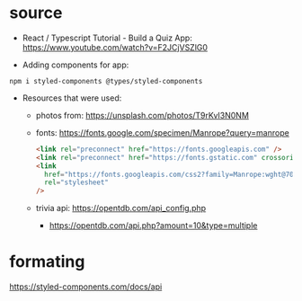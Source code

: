 # source

- React / Typescript Tutorial - Build a Quiz App: https://www.youtube.com/watch?v=F2JCjVSZlG0

- Adding components for app:

```shell
npm i styled-components @types/styled-components

```

- Resources that were used:

  - photos from: https://unsplash.com/photos/T9rKvI3N0NM
  - fonts: https://fonts.google.com/specimen/Manrope?query=manrope

    ```html
    <link rel="preconnect" href="https://fonts.googleapis.com" />
    <link rel="preconnect" href="https://fonts.gstatic.com" crossorigin />
    <link
      href="https://fonts.googleapis.com/css2?family=Manrope:wght@700&family=Roboto+Mono&display=swap"
      rel="stylesheet"
    />
    ```

  - trivia api: https://opentdb.com/api_config.php
    - https://opentdb.com/api.php?amount=10&type=multiple

# formating

https://styled-components.com/docs/api
